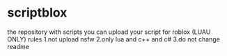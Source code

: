 # scriptblox
the repository with scripts you can upload your script for roblox (LUAU ONLY)
rules
1.not upload nsfw
2.only lua and c++ and c#
3.do not change readme
